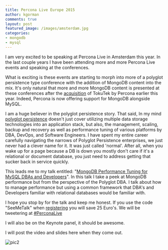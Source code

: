 ```yaml
---
title: Percona Live Europe 2015
author: kgorman
comments: true
layout: post
featured_image: /images/amsterdam.jpg
categories:
- mongodb
- mysql
---
```

I am very excited to be speaking at Percona Live in Amsterdam this year. In the last couple years I have been attending more and more Percona Live events and speaking at the conferences.

<!--more-->

What is exciting is these events are starting to morph into more of a polyglot persistence type conference with the addition of MongoDB content into the mix. It's only natural that more and more MongoDB content is presented at these conferences after the [acquisition](https://www.percona.com/percona-acquires-tokutek) of TokuTek by Percona earlier this year. Indeed, Percona is now offering support for MongoDB alongside MySQL.

I am a huge believer in the polyglot persistence story. That said, In my mind [polyglot persistence](http://martinfowler.com/bliki/PolyglotPersistence.html) doesn't just cover utilizing multiple data storage technologies into an application stack, but also, the management, scaling, backup and recovery as well as performance tuning of various platforms by DBA, DevOps, and Software Engineers. I have spent my entire career carefully navigating the narrows of Polyglot Persistence enterprises, we just never had a clever name for it. It was just called 'normal'. After all, when you wake up for a page because a DB is down you mostly don't care if it's a relational or document database, you just need to address getting that sucker back in service quickly.

This leads me to my talk entitled: "[MongoDB Performance Tuning for MySQL DBAs and Developers]( https://www.percona.com/live/europe-amsterdam-2015/sessions/mongodb-performance-tuning-dbas-and-developers)". In this talk I take a peek at MongoDB performance but from the perspective of the Polyglot DBA. I talk about how to manage performance but using a common framework that DBA's and Developers familiar with relational databases would be familiar with.

I hope you stop by for the talk and keep me honest. If you use the code "SeeMeTalk" when [registering](https://www.percona.com/live/europe-amsterdam-2015/registration) you will save 25 Euro's. We will be tweetering at [#PerconaLive](https://twitter.com/hashtag/PerconaLive?src=hash)

I will also be on the Keynote panel, it should be awesome.

I will post the video and slides here when they come out.

![pic2](https://form.percona.com/rs/828-GMD-003/images/PL_EuropeLogo_FullInv_CMYK-Final-Horiz-EMAIL.png)
